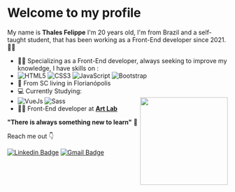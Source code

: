 # Welcome to my profile

My name is **Thales Felippe** I'm 20 years old, I'm from Brazil and a self-taught student, that has been working as a Front-End developer since 2021. 👨‍💻

- 🧗🏻 Specializing as a Front-End developer, always seeking to improve my knowledge, I have skills on :
- ![HTML5](https://img.shields.io/badge/-HTML5-E34F26?style=flat-square&logo=html5&logoColor=white) ![CSS3](https://img.shields.io/badge/-CSS3-549FDE?style=flat-square&logo=css3&logoColor=white)  ![JavaScript](https://img.shields.io/badge/-JavaScript-F7B93E?style=flat-square&logo=javascript&logoColor=fff) ![Bootstrap](https://img.shields.io/badge/-Bootstrap-563D7C?style=flat-square&logo=bootstrap&logoColor=white) 
- 📍 From SC living in Florianópolis 
-  💻 Currently Studying:
- ![VueJs](https://img.shields.io/badge/-Vue.js-35495E?style=flat-square&logo=vue.js&logoColor=4FC08D) ![Sass](https://img.shields.io/badge/Sass-CC6699?style=flat-square&logo=sass&logoColor=white) <img align="right" src="https://i.imgur.com/h5UBwOP.gif" width="200"/>
- 👨‍💻 Front-End developer at [**Art Lab**](https://artlab.dev/) 

**"There is always something new to learn"** 🚀

Reach me out 👇

[![Linkedin Badge](https://img.shields.io/badge/-Thales%20Felippe-ef233c?style=flat-square&logo=Linkedin&logoColor=white&link=https://www.linkedin.com/in/thales-felippe-9205761bb/)](https://www.linkedin.com/in/thales-felippe-9205761bb/) [![Gmail Badge](https://img.shields.io/badge/-thales.dev.flp@gmail.com-ef233c?style=flat-square&logo=Gmail&logoColor=white&link=mailto:thales.dev.flp@gmail.com)](mailto:thales.dev.flp@gmail.com)
